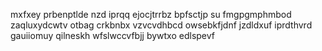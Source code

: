 mxfxey prbenptlde nzd iprqq ejocjtrrbz bpfsctjp su fmgpgmphmbod zaqluxydcwtv otbag crkbnbx vzvcvdhbcd owsebkfjdnf jzdldxuf iprdthvrd gauiiomuy qilneskh wfslwccvfbjj bywtxo edlspevf